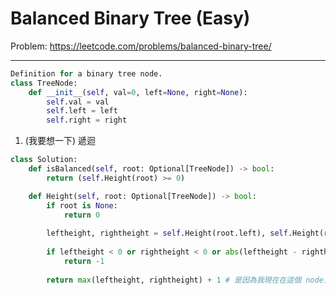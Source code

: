Balanced Binary Tree (Easy)
===

Problem: https://leetcode.com/problems/balanced-binary-tree/

---

```python
Definition for a binary tree node.
class TreeNode:
    def __init__(self, val=0, left=None, right=None):
        self.val = val
        self.left = left
        self.right = right
```

1. (我要想一下) 遞迴 
```python
class Solution:
    def isBalanced(self, root: Optional[TreeNode]) -> bool:
        return (self.Height(root) >= 0)

    def Height(self, root: Optional[TreeNode]) -> bool:
        if root is None:  
            return 0
        
        leftheight, rightheight = self.Height(root.left), self.Height(root.right)
        
        if leftheight < 0 or rightheight < 0 or abs(leftheight - rightheight) > 1:  
            return -1
        
        return max(leftheight, rightheight) + 1 # 是因為我現在在這個 node，所以高度會 +1
```
        






